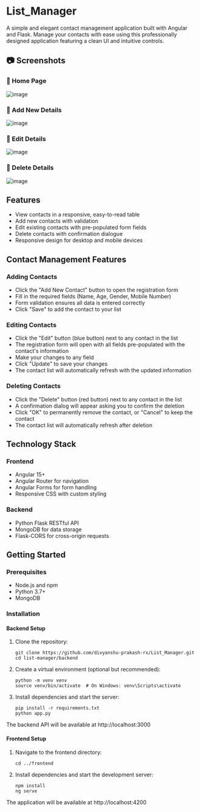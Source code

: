 # List_Manager

A simple and elegant contact management application built with Angular and Flask. Manage your contacts with ease using this professionally designed application featuring a clean UI and intuitive controls.

## 📷 Screenshots
### 🔹 Home Page
![image](https://github.com/user-attachments/assets/a9ab87c5-5bfa-4dbb-a991-778bb2cb4109)

### 🔹 Add New Details
![image](https://github.com/user-attachments/assets/f1037497-2dc5-4bc6-968e-f98369fccbe4)

### 🔹 Edit Details
![image](https://github.com/user-attachments/assets/5833c1f3-4c53-4c60-9d70-b9e7ec891f7a)

### 🔹 Delete Details
![image](https://github.com/user-attachments/assets/c6547ff8-3aec-4319-b54b-ea4baeb2fd9a)


## Features

- View contacts in a responsive, easy-to-read table
- Add new contacts with validation
- Edit existing contacts with pre-populated form fields
- Delete contacts with confirmation dialogue
- Responsive design for desktop and mobile devices

## Contact Management Features

### Adding Contacts
- Click the "Add New Contact" button to open the registration form
- Fill in the required fields (Name, Age, Gender, Mobile Number)
- Form validation ensures all data is entered correctly
- Click "Save" to add the contact to your list

### Editing Contacts
- Click the "Edit" button (blue button) next to any contact in the list
- The registration form will open with all fields pre-populated with the contact's information
- Make your changes to any field
- Click "Update" to save your changes
- The contact list will automatically refresh with the updated information

### Deleting Contacts
- Click the "Delete" button (red button) next to any contact in the list
- A confirmation dialog will appear asking you to confirm the deletion
- Click "OK" to permanently remove the contact, or "Cancel" to keep the contact
- The contact list will automatically refresh after deletion

## Technology Stack

### Frontend
- Angular 15+
- Angular Router for navigation
- Angular Forms for form handling
- Responsive CSS with custom styling

### Backend
- Python Flask RESTful API
- MongoDB for data storage
- Flask-CORS for cross-origin requests

## Getting Started

### Prerequisites
- Node.js and npm
- Python 3.7+
- MongoDB

### Installation

#### Backend Setup
1. Clone the repository:
   ```
   git clone https://github.com/divyanshu-prakash-rx/List_Manager.git
   cd list-manager/backend
   ```

2. Create a virtual environment (optional but recommended):
   ```
   python -m venv venv
   source venv/bin/activate  # On Windows: venv\Scripts\activate
   ```

3. Install dependencies and start the server:
   ```
   pip install -r requirements.txt
   python app.py
   ```

The backend API will be available at http://localhost:3000

#### Frontend Setup
1. Navigate to the frontend directory:
   ```
   cd ../frontend
   ```

2. Install dependencies and start the development server:
   ```
   npm install
   ng serve
   ```

The application will be available at http://localhost:4200
